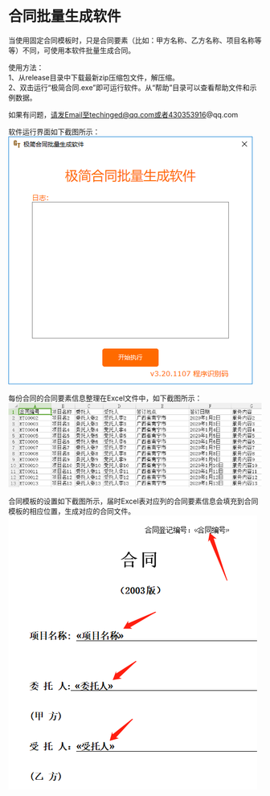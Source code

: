 # 合同批量生成软件
当使用固定合同模板时，只是合同要素（比如：甲方名称、乙方名称、项目名称等等）不同，可使用本软件批量生成合同。  

使用方法：  
1、从release目录中下载最新zip压缩包文件，解压缩。  
2、双击运行“极简合同.exe”即可运行软件。从“帮助”目录可以查看帮助文件和示例数据。  

如果有问题，请发Email至techinged@qq.com或者430353916@qq.com 

软件运行界面如下截图所示：  
![软件运行界面](etc/images/3.png)    


每份合同的合同要素信息整理在Excel文件中，如下截图所示：  
![合同要素信息整理在Excel中](etc/images/1.png)      

合同模板的设置如下截图所示，届时Excel表对应列的合同要素信息会填充到合同模板的相应位置，生成对应的合同文件。    
![合同模板设置](etc/images/2.png)      

